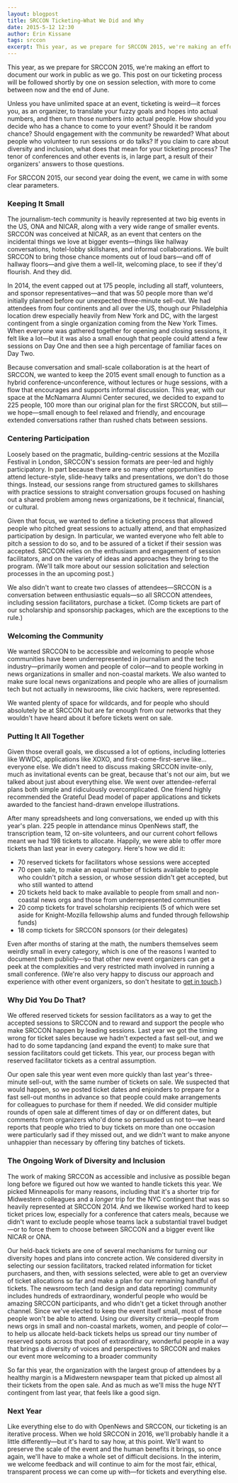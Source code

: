 ```yaml
---
layout: blogpost
title: SRCCON Ticketing—What We Did and Why
date: 2015-5-12 12:30
author: Erin Kissane
tags: srccon
excerpt: This year, as we prepare for SRCCON 2015, we're making an effort to document our work in public as we go. This post on our ticketing process will be followed shortly by one on session selection, with more to come between now and the end of June.
---
```


This year, as we prepare for SRCCON 2015, we're making an effort to document our work in public as we go. This post on our ticketing process will be followed shortly by one on session selection, with more to come between now and the end of June.

Unless you have unlimited space at an event, ticketing is weird—it forces you, as an organizer, to translate your fuzzy goals and hopes into actual numbers, and then turn those numbers into actual people. How should you decide who has a chance to come to your event? Should it be random chance? Should engagement with the community be rewarded? What about people who volunteer to run sessions or do talks? If you claim to care about diversity and inclusion, what does that mean for your ticketing process? The tenor of conferences and other events is, in large part, a result of their organizers' answers to those questions. 

For SRCCON 2015, our second year doing the event, we came in with some clear parameters.

### Keeping It Small

The journalism-tech community is heavily represented at two big events in the US, ONA and NICAR, along with a very wide range of smaller events. SRCCON was conceived at NICAR, as an event that centers on the incidental things we love at bigger events—things like hallway conversations, hotel-lobby skillshares, and informal collaborations. We built SRCCON to bring those chance moments out of loud bars—and off of hallway floors—and give them a well-lit, welcoming place, to see if they'd flourish. And they did. 

In 2014, the event capped out at 175 people, including all staff, volunteers, and sponsor representatives—and that was 50 people more than we'd initially planned before our unexpected three-minute sell-out. We had attendees from four continents and all over the US, though our Philadelphia location drew especially heavily from New York and DC, with the largest contingent from a single organization coming from the New York Times. When everyone was gathered together for opening and closing sessions, it felt like a lot—but it was also a small enough that people could attend a few sessions on Day One and then see a high percentage of familiar faces on Day Two.

Because conversation and small-scale collaboration is at the heart of SRCCON, we wanted to keep the 2015 event small enough to function as a hybrid conference-unconference, without lectures or huge sessions, with a flow that encourages and supports informal discussion. This year, with our space at the McNamarra Alumni Center secured, we decided to expand to 225 people, 100  more than our original plan for the first SRCCON, but still—we hope—small enough to feel relaxed and friendly, and encourage extended conversations rather than rushed chats between sessions.

### Centering Participation

Loosely based on the pragmatic, building-centric sessions at the Mozilla Festival in London, SRCCON's session formats are peer-led and highly participatory. In part because there are so many other opportunities to attend lecture-style, slide-heavy talks and presentations, we don't do those things. Instead, our sessions range from structured games to skillshares with practice sessions to straight conversation groups focused on hashing out a shared problem among news organizations, be it technical, financial, or cultural. 

Given that focus, we wanted to define a ticketing process that allowed people who pitched great sessions to actually attend, and that emphasized participation by design. In particular, we wanted everyone who felt able to pitch a session to do so, and to be assured of a ticket if their session was accepted. SRCCON relies on the enthusiasm and engagement of session facilitators, and on the variety of ideas and approaches they bring to the program. (We'll talk more about our session solicitation and selection processes in the an upcoming post.)

We also didn't want to create two classes of attendees—SRCCON is a conversation between enthusiastic equals—so all SRCCON attendees, including session facilitators, purchase a ticket. (Comp tickets are part of our scholarship and sponsorship packages, which are the exceptions to the rule.)

### Welcoming the Community

We wanted SRCCON to be accessible and welcoming to people whose communities have been underrepresented in journalism and the tech industry—primarily women and people of color—and to people working in news organizations in smaller and non-coastal markets. We also wanted to make sure local news organizations and people who are allies of journalism tech but not actually in newsrooms, like civic hackers, were represented.

We wanted plenty of space for wildcards, and for people who should absolutely be at SRCCON but are far enough from our networks that they wouldn't have heard about it before tickets went on sale.

### Putting It All Together

Given those overall goals, we discussed a lot of options, including lotteries like WWDC, applications like XOXO, and first-come-first-serve like…everyone else. We didn't need to discuss making SRCCON invite-only, much as invitational events can be great, because that's not our aim, but we talked about just about everything else. We went over attendee-referral plans both simple and ridiculously overcomplicated. One friend highly recommended the Grateful Dead model of paper applications and tickets awarded to the fanciest hand-drawn envelope illustrations. 

After many spreadsheets and long conversations, we ended up with this year's plan. 225 people in attendance minus OpenNews staff, the transcription team, 12 on-site volunteers, and our current cohort fellows meant we had 198 tickets to allocate. Happily, we were able to offer more tickets than last year in every category. Here's how we did it:

* 70 reserved tickets for facilitators whose sessions were accepted
* 70 open sale, to make an equal number of tickets available to people who couldn't pitch a session, or whose session didn't get accepted, but who still wanted to attend 
* 20 tickets held back to make available to people from small and non-coastal news orgs and those from underrepresented communities
* 20 comp tickets for travel scholarship recipients (5 of which were set aside for Knight-Mozilla fellowship alums and funded through fellowship funds)
* 18 comp tickets for SRCCON sponsors (or their delegates)

Even after months of staring at the math, the numbers themselves seem weirdly small in every category, which is one of the reasons I wanted to document them publicly—so that other new event organizers can get a peek at the complexities and very restricted math involved in running a small conference. (We're also very happy to discuss our approach and experience with other event organizers, so don't hesitate to [get in touch](mailto:srccon@opennews.org ).)

### Why Did You Do That?

We offered reserved tickets for session facilitators as a way to get the accepted sessions to SRCCON and to reward and support the people who make SRCCON happen by leading sessions. Last year we got the timing wrong for ticket sales because we hadn't expected a fast sell-out, and we had to do some tapdancing (and expand the event) to make sure that session facilitators could get tickets. This year, our process began with reserved facilitator tickets as a central assumption.

Our open sale this year went even more quickly than last year's three-minute sell-out, with the same number of tickets on sale. We suspected that would happen, so we posted ticket dates and enjoinders to prepare for a fast sell-out months in advance so that people could make arrangements for colleagues to purchase for them if needed. We did consider multiple rounds of open sale at different times of day or on different dates, but comments from organizers who'd done so persuaded us not to—we heard reports that people who tried to buy tickets on more than one occasion were particularly sad if they missed out, and we didn't want to make anyone unhappier than necessary by offering tiny batches of tickets.

### The Ongoing Work of Diversity and Inclusion

The work of making SRCCON as accessible and inclusive as possible began long before we figured out how we wanted to handle tickets this year. We picked Minneapolis for many reasons, including that it's a shorter trip for Midwestern colleagues and a *longer* trip for the NYC contingent that was so heavily represented at SRCCON 2014. And we likewise worked hard to keep ticket prices low, especially for a conference that caters meals, because we didn't want to exclude people whose teams lack a substantial travel budget—or to force them to choose between SRCCON and a bigger event like NICAR or ONA.
 
Our held-back tickets are one of several mechanisms for turning our diversity hopes and plans into concrete action. We considered diversity in selecting our session facilitators, tracked related information for ticket purchasers, and then, with sessions selected, were able to get an overview of ticket allocations so far and make a plan for our remaining handful of tickets. The newsroom tech (and design and data reporting) community includes hundreds of extraordinary, wonderful people who would be amazing SRCCON participants, and who didn't get a ticket through another channel. Since we've elected to keep the event itself small, most of those people won't be able to attend. Using our diversity criteria—people from news orgs in small and non-coastal markets, women, and people of color—to help us allocate held-back tickets helps us spread our tiny number of reserved spots across that pool of extraordinary, wonderful people in a way that brings a diversity of voices and perspectives to SRCCON and makes our event more welcoming to a broader community

So far this year, the organization with the largest group of attendees by a healthy margin is a Midwestern newspaper team that picked up almost all their tickets from the open sale. And as much as we'll miss the huge NYT contingent from last year, that feels like a good sign.

### Next Year

Like everything else to do with OpenNews and SRCCON, our ticketing is an iterative process. When we hold SRCCON in 2016, we'll probably handle it a little differently—but it's hard to say how, at this point. We'll want to preserve the scale of the event and the human benefits it brings, so once again, we'll have to make a whole set of difficult decisions. In the interim, we welcome feedback and will continue to aim for the most fair, ethical, transparent process we can come up with—for tickets and everything else.